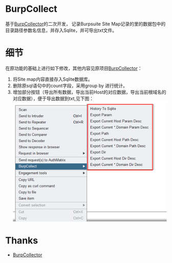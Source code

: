 # BurpCollect

基于[BurpCollector](https://github.com/TEag1e/BurpCollector)的二次开发， 记录Burpsuite Site Map记录的里的数据包中的目录路径参数名信息，并存入Sqlite，并可导出txt文件。

# 细节

在原功能的基础上进行如下修改，其他内容见原项目[BurpCollector](https://github.com/TEag1e/BurpCollector)：

1. 将Site map内容直接存入Sqlite数据库。
2. 删除原sql语句中的count字段，采用group by 进行统计。
3. 增加部分按钮（导出所有数据，导出当前Host的对应数据，导出当前根域名的对应数据），便于导出数据到txt,见下图：
    ![img](img/img.png)

# Thanks

* [BurpCollector](https://github.com/TEag1e/BurpCollector)
